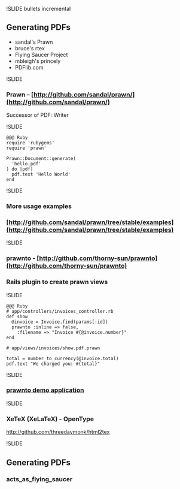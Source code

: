 !SLIDE bullets incremental

## Generating PDFs

* sandal's Prawn
* bruce's rtex
* Flying Saucer Project
* mbleigh's princely
* PDFlib.com

!SLIDE

### Prawn – [http://github.com/sandal/prawn/](http://github.com/sandal/prawn/)

Successor of PDF::Writer

!SLIDE
    
    @@@ Ruby
    require 'rubygems'
    require 'prawn'
    
    Prawn::Document::generate(
      'hello.pdf'
    ) do |pdf|
      pdf.text 'Hello World'
    end

!SLIDE

### More usage examples
### [http://github.com/sandal/prawn/tree/stable/examples](http://github.com/sandal/prawn/tree/stable/examples)

!SLIDE

### prawnto - [http://github.com/thorny-sun/prawnto](http://github.com/thorny-sun/prawnto)

### Rails plugin to create prawn views

!SLIDE

    @@@ Ruby
    # app/controllers/invoices_controller.rb
    def show
      @invoice = Invoice.find(params[:id])
      prawnto :inline => false,
        :filename => "Invoice #{@invoice.number}"
    end
    
    # app/views/invoices/show.pdf.prawn
    
    total = number_to_currency(@invoice.total)
    pdf.text "We charged you: #{total}"
    
!SLIDE

### [prawnto demo application](http://github.com/warrenli/prawnto-demo)

!SLIDE


### XeTeX (XeLaTeX) - OpenType

http://github.com/threedaymonk/html2tex


!SLIDE

## Generating PDFs

### acts_as_flying_saucer